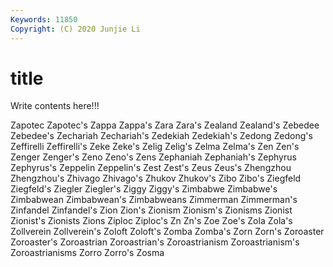 ```yaml
---
Keywords: 11850
Copyright: (C) 2020 Junjie Li
---
```


# title

Write contents here!!!
 
Zapotec 
Zapotec's 
Zappa 
Zappa's 
Zara
Zara's 
Zealand 
Zealand's 
Zebedee 
Zebedee's 
Zechariah 
Zechariah's 
Zedekiah 
Zedekiah's 
Zedong
Zedong's 
Zeffirelli 
Zeffirelli's 
Zeke 
Zeke's 
Zelig 
Zelig's 
Zelma 
Zelma's 
Zen
Zen's 
Zenger 
Zenger's 
Zeno 
Zeno's 
Zens 
Zephaniah 
Zephaniah's 
Zephyrus 
Zephyrus's
Zeppelin 
Zeppelin's 
Zest 
Zest's 
Zeus 
Zeus's 
Zhengzhou 
Zhengzhou's 
Zhivago 
Zhivago's
Zhukov 
Zhukov's 
Zibo 
Zibo's 
Ziegfeld 
Ziegfeld's 
Ziegler 
Ziegler's 
Ziggy 
Ziggy's
Zimbabwe 
Zimbabwe's 
Zimbabwean 
Zimbabwean's 
Zimbabweans 
Zimmerman 
Zimmerman's 
Zinfandel 
Zinfandel's 
Zion
Zion's 
Zionism 
Zionism's 
Zionisms 
Zionist 
Zionist's 
Zionists 
Zions 
Ziploc 
Ziploc's
Zn 
Zn's 
Zoe 
Zoe's 
Zola 
Zola's 
Zollverein 
Zollverein's 
Zoloft 
Zoloft's
Zomba 
Zomba's 
Zorn 
Zorn's 
Zoroaster 
Zoroaster's 
Zoroastrian 
Zoroastrian's 
Zoroastrianism 
Zoroastrianism's
Zoroastrianisms 
Zorro 
Zorro's 
Zosma 
